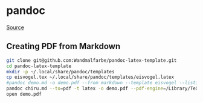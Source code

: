 # pandoc

[Source](https://github.com/Wandmalfarbe/pandoc-latex-template)

## Creating PDF from Markdown

```bash
git clone git@github.com:Wandmalfarbe/pandoc-latex-template.git
cd pandoc-latex-template
mkdir -p ~/.local/share/pandoc/templates
cp eisvogel.tex ~/.local/share/pandoc/templates/eisvogel.latex
#pandoc demo.md -o demo.pdf --from markdown --template eisvogel --listings
pandoc chiru.md --to=pdf -t latex -o demo.pdf --pdf-engine=/Library/TeX/texbin/pdflatex --template eisvogel
open demo.pdf
```

